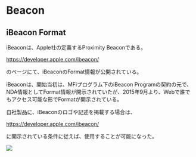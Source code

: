 # Beacon

## iBeacon Format

iBeaconは、Apple社の定義するProximity Beaconである。

https://developer.apple.com/ibeacon/

のページにて、iBeaconのFormat情報が公開されている。

iBeaconは、開始当初は、MFiプログラム下のiBeacon Programの契約の元で、NDA情報としてFormat情報が開示されていたが、2015年9月より、Webで誰でもアクセス可能な形でFormatが開示されている。

自社製品に、iBeaconのロゴや記述を掲載する場合は、

https://developer.apple.com/ibeacon/

に開示されている条件に従えば、使用することが可能になった。

![](../img/dev/nrf/beacon001.png)


